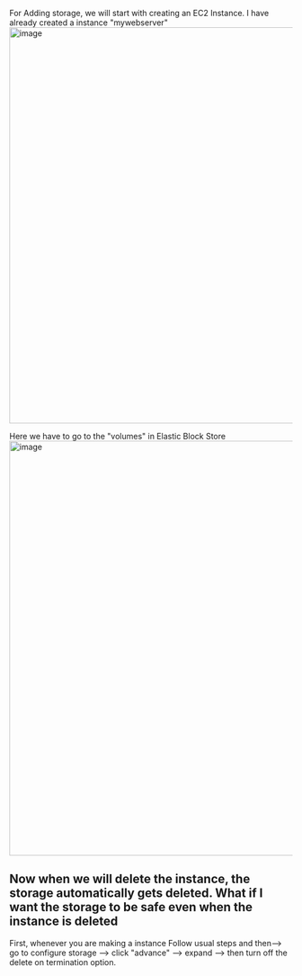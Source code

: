 For Adding storage, we will start with creating an EC2 Instance.
I have already created a instance "mywebserver"
<img width="954" height="704" alt="image" src="https://github.com/user-attachments/assets/567922be-3405-4429-8839-dcb6e46d4481" />

Here we have to go to the "volumes" in Elastic Block Store 
<img width="954" height="737" alt="image" src="https://github.com/user-attachments/assets/2021f2af-faa7-4beb-b528-50e1d2ce0295" />

## Now when we will delete the instance, the storage automatically gets deleted. What if I want the storage to be safe even when the instance is deleted
 First, whenever you are making a instance
 Follow usual steps and then--> go to configure storage --> click "advance" --> expand --> then turn off the delete on termination option.
 

